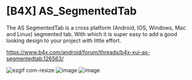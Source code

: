 # [B4X] AS_SegmentedTab
The AS SegmentedTab is a cross platform (Android, IOS, Windows, Mac and Linux) segmented tab. With which it is super easy to add a good looking design to your project with little effort.

https://www.b4x.com/android/forum/threads/b4x-xui-as-segmentedtab.126563/

![ezgif com-resize](https://github.com/StolteX/AS_SegmentedTab/assets/79589469/a49d2230-d6b3-4f4f-b587-e4d8f67ea75b)
![image](https://github.com/StolteX/AS_SegmentedTab/assets/79589469/59bd0195-65f0-4378-b558-b6422cddd959)
![image](https://github.com/StolteX/AS_SegmentedTab/assets/79589469/6fd0debd-1553-43d2-99c9-e713aa3c83c5)
